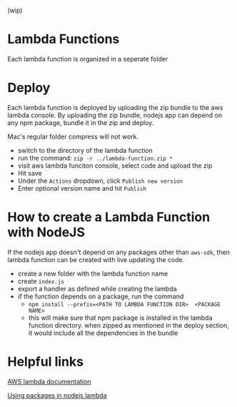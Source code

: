 (wip)
# Lambda Functions
Each lambda function is organized in a seperate folder

# Deploy
Each lambda function is deployed by uploading the zip bundle to the aws lambda console. By uploading the zip bundle, nodejs app can depend on any npm package, bundle it in the zip and deploy.

Mac's regular folder compress will not work.

- switch to the directory of the lambda function
- run the command: `zip -r ../lambda-function.zip *`
- visit aws lambda funciton console, select code and upload the zip
- Hit save
- Under the `Actions` dropdown, click `Publish new version`
- Enter optional version name and hit `Publish`

# How to create a Lambda Function with NodeJS

If the nodejs app doesn't depend on any packages other than `aws-sdk`, then lambda function can be created with live updating the code.

- create a new folder with the lambda function name
- create `index.js`
- export a handler as defined while creating the lambda
- if the function depends on a package, run the command
  - `npm install --prefix=<PATH TO LAMBDA FUNCTION DIR>  <PACKAGE NAME>`
  - this will make sure that npm package is installed in the lambda function directory. when zipped as mentioned in the deploy section, it would include all the dependencies in the bundle

# Helpful links
[AWS lambda documentation](http://docs.aws.amazon.com/lambda/latest/dg/nodejs-prog-model-handler.html)

[Using packages in nodejs lambda](https://aws.amazon.com/blogs/compute/nodejs-packages-in-lambda/)
